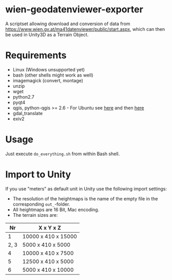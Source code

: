 # wien-geodatenviewer-exporter
A scriptset allowing download and conversion of data from https://www.wien.gv.at/ma41datenviewer/public/start.aspx, which can then be used in Unity3D as a Terrain Object.

# Requirements

* Linux (Windows unsupported yet)
* bash (other shells might work as well)
* imagemagick (convert, montage)
* unzip
* wget
* python2.7
* pyqt4
* qgis, python-qgis >= 2.6 - For Ubuntu see [here](http://qgis.org/en/site/forusers/alldownloads.html#on-plain-ubuntu) and then [here](http://qgis.org/en/site/forusers/alldownloads.html#ubuntu)
* gdal_translate
* exiv2

# Usage

Just execute `do_everything.sh` from within Bash shell.

# Import to Unity

If you use "meters" as default unit in Unity use the following import settings:

* The resolution of the heightmaps is the name of the empty file in the corresponding `out_`-folder.
* All heightmaps are 16 Bit, Mac encoding.
* The terrain sizes are:

| Nr   | X x Y x Z           |
|------|---------------------|
| 1    | 10000 x 410 x 15000 |
| 2, 3 | 5000 x 410 x 5000   |
| 4    | 10000 x 410 x 7500  |
| 5    | 12500 x 410 x 5000  |
| 6    | 5000 x 410 x 10000  |
